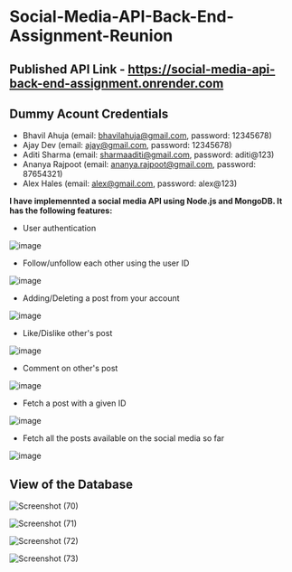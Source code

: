 # Social-Media-API-Back-End-Assignment-Reunion

## Published API Link - https://social-media-api-back-end-assignment.onrender.com

## Dummy  Acount Credentials

- Bhavil Ahuja (email: bhavilahuja@gmail.com, password: 12345678)
- Ajay Dev (email: ajay@gmail.com, password: 12345678)
- Aditi Sharma (email: sharmaaditi@gmail.com, password: aditi@123)
- Ananya Rajpoot (email: ananya.rajpoot@gmail.com, password: 87654321)
- Alex Hales (email: alex@gmail.com, password: alex@123)

**I have implemennted a social media API using Node.js and MongoDB. It has the following features:**

- User authentication

![image](https://user-images.githubusercontent.com/76178941/198877634-791061c2-1b8c-40f2-869f-ab811330414e.png)

- Follow/unfollow each other using the user ID

![image](https://user-images.githubusercontent.com/76178941/198878392-66be9208-3a49-41a0-b544-ce601b917916.png)

- Adding/Deleting a post from your account

![image](https://user-images.githubusercontent.com/76178941/198878438-c615b533-4c5e-43c7-84ca-84527927aaf6.png)

- Like/Dislike other's post

![image](https://user-images.githubusercontent.com/76178941/198878481-8692a7ae-1eb8-403f-a3d4-f79d760825a9.png)

- Comment on other's post

![image](https://user-images.githubusercontent.com/76178941/198878512-7d9e7eb2-ee04-474b-a44b-19bc10a8f9c5.png)

- Fetch a post with a given ID

![image](https://user-images.githubusercontent.com/76178941/198878540-384bd7c6-4f99-420d-9ca8-cb1ab4443181.png)

- Fetch all the posts available on the social media so far

![image](https://user-images.githubusercontent.com/76178941/198878567-b8b975d4-d360-4ac4-a6fa-34d2d59ab22f.png)

## View of the Database

![Screenshot (70)](https://user-images.githubusercontent.com/76178941/198878038-0e1a79ac-2b2b-4b1a-9898-03ff0535bb77.png)

![Screenshot (71)](https://user-images.githubusercontent.com/76178941/198878048-4c7c700f-4a0d-40ee-8a9b-7297dcb25bda.png)

![Screenshot (72)](https://user-images.githubusercontent.com/76178941/198878054-bbae1676-360f-41ac-bde7-59a125e950cc.png)

![Screenshot (73)](https://user-images.githubusercontent.com/76178941/198878059-df6edf2b-d141-49a2-a51b-b34784cdbac6.png)
